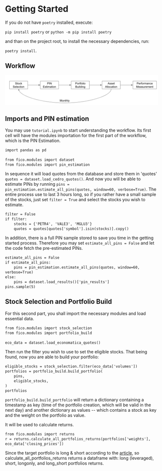# Getting Started
    
If you do not have `poetry` installed, execute:
    
`pip install poetry` or `python -m pip install poetry`

and than on the project root, to install the necessary dependencies, run:

`poetry install`.

## Workflow

![workflow.png](files/workflow.png)


## Imports and PIN estimation

You may use `tutorial.ipynb` to start understanding the workflow. 
Its first cell will have the modules importation for the first part of the workflow, which is the PIN Estimation.

```python3
import pandas as pd

from fico.modules import dataset
from fico.modules import pin_estimation
```

In sequence it will load quotes from the database and store them in 'quotes'  `quotes = dataset.load_cedro_quotes()`.
And now you will be able to estimate PINs by running `pins = pin_estimation.estimate_all_pins(quotes, window=60, verbose=True)`.
The entire process use to last 3 hours long, so if you rather have a small sample of the stocks, just set `filter = True` and select the stocks you wish to estimate.

```python3
filter = False
if filter:
    stocks = {'PETR4', 'VALE3', 'MGLU3'}
    quotes = quotes[quotes['symbol'].isin(stocks)].copy()
```
In addition, there is a full PIN sample stored to save you time in the getting started process. Therefore you may set `estimate_all_pins = False` and let the code fetch the pre-estimated PINs.

```python3
estimate_all_pins = False
if estimate_all_pins:
    pins = pin_estimation.estimate_all_pins(quotes, window=60, verbose=True)
else:
    pins = dataset.load_results()['pin_results']
pins.sample(5)
```

## Stock Selection and Portfolio Build

For this second part, you shall import the necessary modules and load essential data.

```python3
from fico.modules import stock_selection
from fico.modules import portfolio_build

eco_data = dataset.load_economatica_quotes()
```
Then run the filter you wish to use to set the eligible stocks. That being found, now you are able to build your portfolio:

```python3
eligible_stocks = stock_selection.filter(eco_data['volumes'])
portfolios = portfolio_build.build_portfolio(
    pins,
    eligible_stocks,
)
portfolios
```

`portfolio_build.build_portfolio` will return a dictionary containing a timestamp as key (time of the portfolio creation, which will be valid in the next day) and another dictionary as values --
which contains a stock as key and the weight on the portfolio as value. 

It will be used to calculate returns.
```python3
from fico.modules import returns
r = returns.calculate_all_portfolios_returns(portfolios['weights'], eco_data['closing_prices'])
```

Since the target portfolio is long & short according to the [article](files/Mestrado.pdf), so calculate_all_portfolios_returns returns a dataframe
with: long (leveraged), short, longonly, and long_short portfolios returns.
